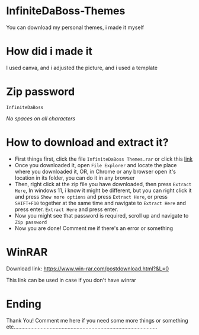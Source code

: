 # InfiniteDaBoss-Themes
You can download my personal themes, i made it myself
# How did i made it
I used canva, and i adjusted the picture, and i used a template
# Zip password

`InfiniteDaBoss`

*No spaces on all characters*
# How to download and extract it?
- First things first, click the file `InfiniteDaBoss Themes.rar` or click this [link](https://github.com/InfiniteDaBoss/InfiniteDaBoss-Themes/blob/main/InfiniteDaBoss%20Themes.rar) 
- Once you downloaded it, open `File Explorer` and locate the place where you downloaded it, OR, in Chrome or any browser open it's location in its folder, you can do it in any browser
- Then, right click at the zip file you have downloaded, then press `Extract Here`, In windows 11, i know it might be different, but you can right click it and press `Show more options` and press `Extract Here`, or press `SHIFT+F10` together at the same time and navigate to `Extract Here` and press enter.
`Extract Here` and press enter.
- Now you might see that password is required, scroll up and navigate to `Zip password`
- Now you are done! Comment me if there's an error or something

# WinRAR

Download link: https://www.win-rar.com/postdownload.html?&L=0

This link can be used in case if you don't have winrar

# Ending
Thank You! Comment me here if you need some more things or something etc................................................................................................

